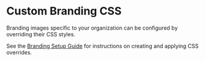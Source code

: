# Custom Branding CSS

Branding images specific to your organization can be configured by overriding their CSS styles.

See the [Branding Setup Guide](/docs/setup/branding.md) for instructions on creating and applying CSS overrides.
